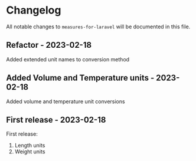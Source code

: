# Changelog

All notable changes to `measures-for-laravel` will be documented in this file.

## Refactor - 2023-02-18

Added extended unit names to conversion method

## Added Volume and Temperature units - 2023-02-18

Added volume and temperature unit conversions

## First release - 2023-02-18

First release:

1. Length units
2. Weight units

